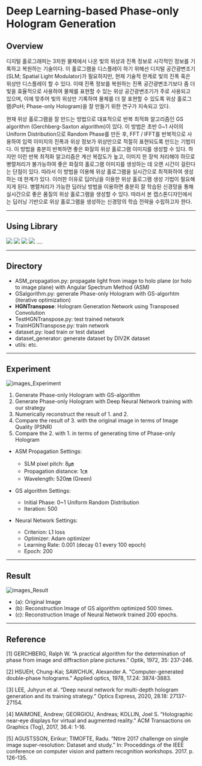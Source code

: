# Deep Learning-based Phase-only Hologram Generation
## Overview
디지털 홀로그래피는 3차원 물체에서 나온 빛의 위상과 진폭 정보로 시각적인 정보를 기록하고 복원하는 기술이다. 이 홀로그램을 디스플레이 하기 위해선 디지털 공간광변조기(SLM; Spatial Light Modulator)가 필요하지만, 현재 기술적 한계로 빛의 진폭 혹은 위상만 디스플레이 할 수 있다. 이때 진폭 정보를 복원하는 진폭 공간광변조기보다 좀 더 빛을 효율적으로 사용하여 물체를 표현할 수 있는 위상 공간광변조기가 주로 사용되고 있으며, 이에 맞추어 빛의 위상만 기록하여 물체를 더 잘 표현할 수 있도록 위상 홀로그램(PoH; Phase-only Hologram)을 잘 만들기 위한 연구가 지속되고 있다. 

현재 위상 홀로그램을 잘 만드는 방법으로 대표적으로 반복 최적화 알고리즘인 GS algorithm (Gerchberg-Saxton algorithm)이 있다. 이 방법은 초반 0~1 사이의 Uniform Distribution으로 Random Phase를 만든 후, FFT / IFFT를 반복적으로 사용하여 입력 이미지의 진폭과 위상 정보가 위상만으로 적절히 표현되도록 만드는 기법이다. 이 방법을 충분히 반복하면 좋은 화질의 위상 홀로그램 이미지를 생성할 수 있다. 하지만 이런 반복 최적화 알고리즘은 계산 복잡도가 높고, 이미지 한 장씩 처리해야 하므로 병렬처리가 불가능하여 좋은 화질의 홀로그램 이미지를 생성하는 데 오랜 시간이 걸린다는 단점이 있다. 따라서 이 방법을 이용해 위상 홀로그램을 실시간으로 최적화하여 생성하는 데 한계가 있다. 이러한 이유로 딥러닝을 이용한 위상 홀로그램 생성 기법이 필요해지게 된다. 병렬처리가 가능한 딥러닝 방법을 이용하면 충분히 잘 학습된 신경망을 통해 실시간으로 좋은 품질의 위상 홀로그램을 생성할 수 있다. 따라서 본 캡스톤디자인에서는 딥러닝 기반으로 위상 홀로그램을 생성하는 신경망의 학습 전략을 수립하고자 한다.

------
## Using Library
<img src="https://img.shields.io/badge/numpy-1.20.3-yellowgreen"/> 
<img src="https://img.shields.io/badge/opencv-4.5.5.64-yellowgreen"/> 
<img src="https://img.shields.io/badge/pytorch-1.11.0-red"/> 
<img src="https://img.shields.io/badge/torchvision-0.12.0-red"/> 
....

------
## Directory
- ASM_propagation.py: propagate light from image to holo plane (or holo to image plane) with Angular Spectrum Method (ASM)
- GSalgorithm.py: generate Phase-only Hologram with GS-algorhtm (iterative optimization)
- **HGNTranspose**: Hologram Generation Network using Transposed Convolution
- TestHGNTranspose.py: test trained network
- TrainHGNTranspose.py: train network
- dataset.py: load train or test dataset
- dataset_generator: generate dataset by DIV2K dataset
- utils: etc.


------
## Experiment
![images_Experiment](https://user-images.githubusercontent.com/34412522/173362062-58c897a5-2a97-4b88-b5b8-7be416d7c58c.png)

1. Generate Phase-only Hologram with GS-algorithm
2. Generate Phase-only Hologram with Deep Neural Network training with our strategy
3. Numerically reconstruct the result of 1. and 2.
4. Compare the result of 3. with the original image in terms of Image Quality (PSNR)
5. Compare the 2. with 1. in terms of generating time of Phase-only Hologram

- ASM Propagation Settings:
  - SLM pixel pitch: 8㎛
  - Propagation distance: 1㎝
  - Wavelength: 520㎚ (Green)

- GS algorithm Settings:
  - Initial Phase: 0~1 Uniform Random Distribution
  - Iteration: 500

- Neural Network Settings:
  - Criterion: L1 loss
  - Optimizer: Adam optimizer
  - Learning Rate: 0.001 (decay 0.1 every 100 epoch)
  - Epoch: 200


------
## Result
![images_Result](https://user-images.githubusercontent.com/34412522/173363473-d500f32b-f18a-4464-83cd-0707fbca3dbe.png)

- (a): Original Image
- (b): Reconstruction Image of GS algorithm optimized 500 times.
- (c): Reconstruction Image of Neural Network trained 200 epochs.


------
## Reference
[1] GERCHBERG, Ralph W. “A practical algorithm for the determination of phase from image and diffraction plane pictures.” Optik, 1972, 35: 237-246.

[2] HSUEH, Chung-Kai; SAWCHUK, Alexander A. “Computer-generated double-phase holograms.” Applied optics, 1978, 17.24: 3874-3883.

[3] LEE, Juhyun et al. “Deep neural network for multi-depth hologram generation and its training strategy.” Optics Express, 2020, 28.18: 27137-27154.

[4] MAIMONE, Andrew; GEORGIOU, Andreas; KOLLIN, Joel S. “Holographic near-eye displays for virtual and augmented reality.” ACM Transactions on Graphics (Tog), 2017, 36.4: 1-16.

[5] AGUSTSSON, Eirikur; TIMOFTE, Radu. “Ntire 2017 challenge on single image super-resolution: Dataset and study.” In: Proceddings of the IEEE conference on computer vision and pattern recognition workshops. 2017. p. 126-135.




